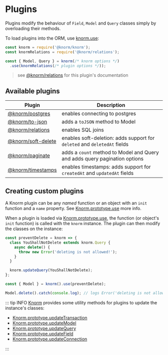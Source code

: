 # Plugins

Plugins modify the behaviour of `Field`, `Model` and `Query` classes simply by
overloading their methods.

To load plugins into the ORM, use
[knorm.use](/api.md#knorm-use-plugin-%E2%87%92-knorm):

```js
const knorm = require('@knorm/knorm');
const knormRelations = require('@knorm/relations');

const { Model, Query } = knorm(/* knorm options */)
  .use(knormRelations(/* plugin options */));
```

> see [@knorm/relations](https://github.com/knorm/relations) for this plugin's documentation

## Available plugins

| Plugin                                     | Description                                                                |
| ------------------------------------------ | -------------------------------------------------------------------------- |
| [@knorm/postgres](/plugins/postgres.md)       | enables connecting to postgres                                             |
| [@knorm/to-json](https://github.com/knorm/to-json)         | adds a `toJSON` method to Model                                            |
| [@knorm/relations](https://github.com/knorm/relations)     | enables SQL joins                                                          |
| [@knorm/soft-delete](https://github.com/knorm/soft-delete) | enables soft-deletion: adds support for `deleted` and `deletedAt` fields   |
| [@knorm/paginate](https://github.com/knorm/paginate)       | adds a `count` method to Model and Query and adds query pagination options |
| [@knorm/timestamps](https://github.com/knorm/timestamps)   | enables timestamps: adds support for `createdAt` and `updatedAt` fields    |

## Creating custom plugins

A Knorm plugin can be any *named* function or an object with an `init` function
and a `name` property. See
[Knorm.prototype.use](/api.md#knorm-use-plugin-%E2%87%92-knorm) more info.

When a plugin is loaded via
[Knorm.prototype.use](/api.md#knorm-use-plugin-%E2%87%92-knorm), the  function
(or object's `init` function) is called with the `knorm` instance. The plugin
can then modify the classes on the instance:

```js
const preventDelete = knorm => {
  class YouShallNotDelete extends knorm.Query {
    async delete() {
      throw new Error('deleting is not allowed!');
    }
  }

  knorm.updateQuery(YouShallNotDelete);
};

const { Model } = knorm().use(preventDelete);

Model.delete().catch(console.log); // logs Error('deleting is not allowed!')
```

::: tip INFO
[Knorm](/api.md#knorm) provides some utility methods for plugins to update the
instance's classes:

- [Knorm.prototype.updateTransaction](/api.md#knorm-updatetransaction-transaction-%E2%87%92-knorm)
- [Knorm.prototype.updateModel](/api.md#knorm-updatemodel-model-%E2%87%92-knorm)
- [Knorm.prototype.updateQuery](/api.md#knorm-updatequery-query-%E2%87%92-knorm)
- [Knorm.prototype.updateField](/api.md#knorm-updatefield-field-%E2%87%92-knorm)
- [Knorm.prototype.updateConnection](/api.md#knorm-updateconnection-connection-%E2%87%92-knorm)

:::
